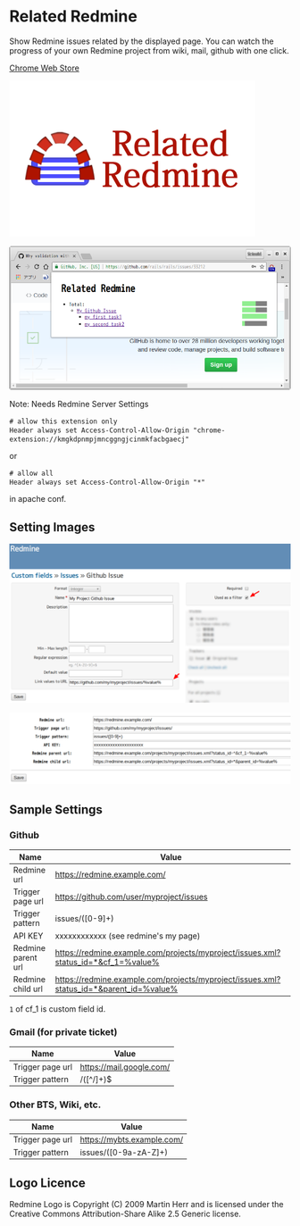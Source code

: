 Related Redmine
===============

Show Redmine issues related by the displayed page.
You can watch the progress of your own Redmine project from wiki, mail, github with one click.


[Chrome Web Store](https://chrome.google.com/webstore/detail/related-redmine/kmgkdpnmpjmncggngjcinmkfacbgaecj)



![Related Redmine](img/tile.png)

![Screenshot 1](img/screenshot.png)


Note: Needs Redmine Server Settings
```
# allow this extension only
Header always set Access-Control-Allow-Origin "chrome-extension://kmgkdpnmpjmncggngjcinmkfacbgaecj"
```
or
```
# allow all
Header always set Access-Control-Allow-Origin "*"
```
in apache conf.



## Setting Images

![Custom Feild Setting](img/redmine-custom-field.png)

![Related Redmine Setting](img/related-redmine-settings.png)


## Sample Settings


### Github

| Name               | Value         |
| ------------------ | ------------- |
| Redmine url        | https://redmine.example.com/ |
| Trigger page url   | https://github.com/user/myproject/issues |
| Trigger pattern    | issues/([0-9]+)      |
| API KEY            | xxxxxxxxxxxx (see redmine's my page)  |
| Redmine parent url | https://redmine.example.com/projects/myproject/issues.xml?status_id=*&cf_1=%value% |
| Redmine child url  | https://redmine.example.com/projects/myproject/issues.xml?status_id=*&parent_id=%value% |

`1` of cf_1 is custom field id.


### Gmail (for private ticket)

| Name               | Value         |
| ------------------ | ------------- |
| Trigger page url   | https://mail.google.com/ |
| Trigger pattern    | /([^/]+)$      |


### Other BTS, Wiki, etc.

| Name               | Value         |
| ------------------ | ------------- |
| Trigger page url   | https://mybts.example.com/ |
| Trigger pattern    | issues/([0-9a-zA-Z]+)      |



## Logo Licence

Redmine Logo is Copyright (C) 2009 Martin Herr and is licensed under the Creative Commons Attribution-Share Alike 2.5 Generic license.
